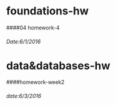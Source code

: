 # foundations-hw
####04 homework-4
###### Date:6/1/2016
# data&databases-hw
####homework-week2
###### date:6/3/2016
